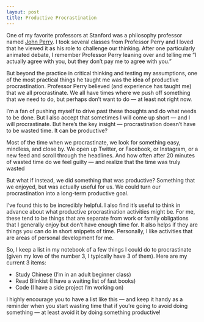 ```yaml
---
layout: post
title: Productive Procrastination
---
```


One of my favorite professors at Stanford was a philosophy professor named
[John Perry](http://john.jperry.net/). I took several classes from Professor
Perry and I loved that he viewed it as his role to challenge our thinking.
After one particularly animated debate, I remember Professor Perry leaning
over and telling me “I actually agree with you, but they don’t pay me to agree
with you.”

But beyond the practice in critical thinking and testing my assumptions, one
of the most practical things he taught me was the idea of productive
procrastination. Professor Perry believed (and experience has taught me) that
we all procrastinate. We all have times where we push off something that we
need to do, but perhaps don’t want to do — at least not right now.

I’m a fan of pushing myself to drive past these thoughts and do what needs to
be done. But I also accept that sometimes I will come up short — and I will
procrastinate. But here’s the key insight — procrastination doesn’t have to be
wasted time. It can be productive?

Most of the time when we procrastinate, we look for something easy, mindless,
and close by. We open up Twitter, or Facebook, or Instagram, or a new feed and
scroll through the headlines. And how often after 20 minutes of wasted time do
we feel guilty — and realize that the time was truly wasted

But what if instead, we did something that was productive? Something that we
enjoyed, but was actually useful for us. We could turn our procrastination
into a long-term productive goal.

I’ve found this to be incredibly helpful. I also find it’s useful to think in
advance about what productive procrastination activities might be. For me,
these tend to be things that are separate from work or family obligations that
I generally enjoy but don’t have enough time for. It also helps if they are
things you can do in short snippets of time. Personally, I like activities
that are areas of personal development for me.

So, I keep a list in my notebook of a few things I could do to procrastinate
(given my love of the number 3, I typically have 3 of them). Here are my
current 3 items:

  * Study Chinese (I’m in an adult beginner class)
  * Read Blinkist (I have a waiting list of fast books)
  * Code (I have a side project I’m working on)

I highly encourage you to have a list like this — and keep it handy as a
reminder when you start wasting time that if you’re going to avoid doing
something — at least avoid it by doing something productive!

